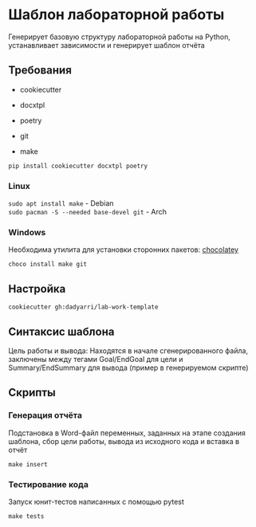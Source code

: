 # Шаблон лабораторной работы

Генерирует базовую структуру лабораторной работы на Python, устанавливает зависимости и генерирует шаблон отчёта

## Требования

- cookiecutter

- docxtpl

- poetry

- git

- make

`pip install cookiecutter docxtpl poetry`

### Linux

`sudo apt install make` - Debian  
`sudo pacman -S --needed base-devel git` - Arch

### Windows

Необходима утилита для установки сторонних пакетов: [chocolatey](https://chocolatey.org/install)

`choco install make git`

## Настройка

`cookiecutter gh:dadyarri/lab-work-template`

## Синтаксис шаблона

Цель работы и вывода:
    Находятся в начале сгенерированного файла, заключены между тегами Goal/EndGoal для цели и Summary/EndSummary для вывода (пример в генерируемом скрипте)

## Скрипты

### Генерация отчёта

Подстановка в Word-файл переменных, заданных на этапе создания шаблона, сбор цели работы, вывода из исходного кода и вставка в отчёт

`make insert`


### Тестирование кода

Запуск юнит-тестов написанных с помощью pytest

`make tests`